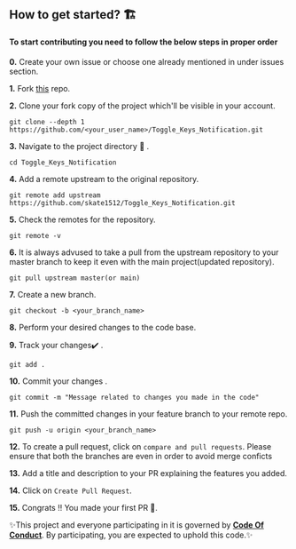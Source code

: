 <h2>  How to get started? 🏗 </h2> 

<h4> To start contributing you need to follow the below steps in proper order </h3>

**0.**  Create your own issue or choose one already mentioned in under issues section.

**1.**  Fork [this](https://github.com/skate1512/Toggle_Keys_Notification.git) repo.

**2.**  Clone your fork copy of the project which'll be visible in your account.

```
git clone --depth 1 https://github.com/<your_user_name>/Toggle_Keys_Notification.git
```

**3.** Navigate to the project directory :file_folder: .

```
cd Toggle_Keys_Notification
```

**4.** Add a remote upstream to the original repository.

```
git remote add upstream https://github.com/skate1512/Toggle_Keys_Notification.git
```

**5.** Check the remotes for the repository.

```
git remote -v
```

**6.** It is always advused to take a pull from the upstream repository to your master branch to keep it even with the main project(updated repository).

```
git pull upstream master(or main)
```

**7.** Create a new branch.

```
git checkout -b <your_branch_name>
```

**8.** Perform your desired changes to the code base.


**9.** Track your changes:heavy_check_mark: .

```
git add . 
```

**10.** Commit your changes .

```
git commit -m "Message related to changes you made in the code"
```

**11.** Push the committed changes in your feature branch to your remote repo.

```
git push -u origin <your_branch_name>
```

**12.** To create a pull request, click on `compare and pull requests`. Please ensure that both the branches are even in order to avoid merge conficts

**13.** Add a title and description to your PR explaining the features you added.

**14.** Click on `Create Pull Request`.

**15.** Congrats !! You made your first PR 🥳.  

 ✨This project and everyone participating in it is governed by **[Code Of Conduct](CODE_OF_CONDUCT.md)**. By participating, you are expected to uphold this code.✨
